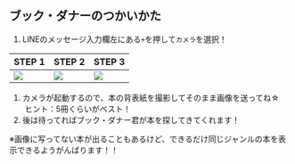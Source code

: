 ## ブック・ダナーのつかいかた

1. LINEのメッセージ入力欄左にある`+`を押して`カメラ`を選択！

  | STEP 1 | STEP 2 | STEP 3 |
  |---|---|---|
  | ![](https://raw.githubusercontent.com/bookdanner/how-to-use-bookdanner/master/manual_1.png) | ![](https://raw.githubusercontent.com/bookdanner/how-to-use-bookdanner/master/manual_2.png) | ![](https://raw.githubusercontent.com/bookdanner/how-to-use-bookdanner/master/manual_3.png) |

1. カメラが起動するので、本の背表紙を撮影してそのまま画像を送ってね☆  
    ヒント：5冊くらいがベスト！
1. 後は待ってればブック・ダナー君が本を探してきてくれます！

※画像に写ってない本が出ることもあるけど、できるだけ同じジャンルの本を表示できるようがんばります！！
